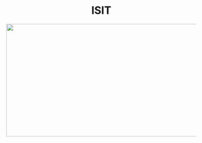
<div align="center">
  <h1>ISIT</h1>
  <img src="https://github.com/user-attachments/assets/45b3540a-9efb-4f98-afaa-2634f60a07f0" width="600" height="300"/>
</div>


